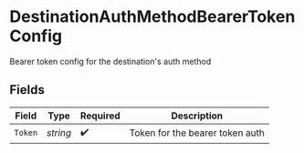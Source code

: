 # DestinationAuthMethodBearerTokenConfig

Bearer token config for the destination's auth method


## Fields

| Field                           | Type                            | Required                        | Description                     |
| ------------------------------- | ------------------------------- | ------------------------------- | ------------------------------- |
| `Token`                         | *string*                        | :heavy_check_mark:              | Token for the bearer token auth |